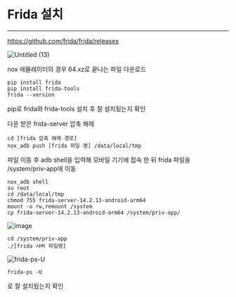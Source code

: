 
# Frida 설치
---
https://github.com/frida/frida/releases

![Untitled (13)](https://user-images.githubusercontent.com/53963779/201031056-06bc0b5b-7a76-4076-9ecf-99ab81fae4dc.png)

nox 에뮬레이터의 경우 64.xz로 끝나는 파일 다운로드


```
pip install frida
pip install frida-tools
frida --version
```
pip로 frida와 frida-tools 설치 후 잘 설치됬는지 확인


다운 받은 frida-server 압축 해제

```
cd [frida 압축 해제 경로]
nox_adb push [frida 파일 명] /data/local/tmp
```

파일 이동 후 adb shell을 입력해 모바일 기기에 접속 한 뒤 frida 파일을 /system/priv-app에 이동

```
nox_adb shell
su root
cd /data/local/tmp
chmod 755 frida-server-14.2.13-android-arm64  
mount -o rw,remount /system
cp frida-server-14.2.13-android-arm64 /system/priv-app/
```


![image](https://user-images.githubusercontent.com/53963779/201240170-d0feb32e-c6ff-48d6-9987-66a843411610.png)

```
cd /system/priv-app
./[frida 서버 파일명]
```

![frida-ps-U](https://user-images.githubusercontent.com/53963779/201240491-8d8b2730-4ef6-4833-9610-23d0d415819a.png)

```
frida-ps -U
```
로 잘 설치됬는지 확인



